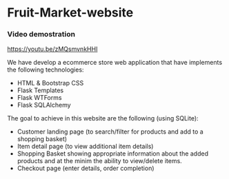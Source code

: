 # Fruit-Market-website

### Video demostration
https://youtu.be/zMQsmvnkHHI

We have develop a ecommerce store web application that have implements the following technologies:
- HTML & Bootstrap CSS
- Flask Templates
- Flask WTForms
- Flask SQLAlchemy

The goal to achieve in this website are the following (using SQLite):
- Customer landing page (to search/filter for products and add to a shopping basket)
- Item detail page (to view additional item details)
- Shopping Basket showing appropriate information about the added products and at the minim the ability to view/delete items.
- Checkout page (enter details, order completion)

